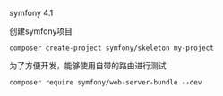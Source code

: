 symfony 4.1

创建symfony项目
```
composer create-project symfony/skeleton my-project
```

为了方便开发，能够使用自带的路由进行测试
```
composer require symfony/web-server-bundle --dev
```
